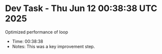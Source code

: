 # Dev Task - Thu Jun 12 00:38:38 UTC 2025
Optimized performance of loop
- Time: 00:38:38
- Notes: This was a key improvement step.
